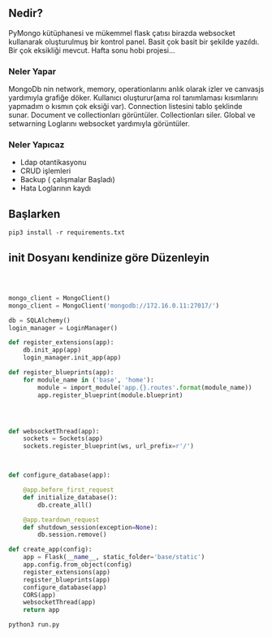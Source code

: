 ## Nedir?

PyMongo kütüphanesi ve mükemmel flask çatısı birazda websocket kullanarak oluşturulmuş bir kontrol panel. Basit çok basit bir şekilde yazıldı. Bir çok eksikliği mevcut. Hafta sonu hobi projesi...

### Neler Yapar

MongoDb nin network, memory, operationlarını anlık olarak izler ve canvasjs yardımıyla grafiğe döker. Kullanıcı oluşturur(ama rol tanımlaması kısımlarını yapmadım o kısmın çok eksiği var). Connection listesini tablo şeklinde sunar. Document ve collectionları görüntüler. Collectionları siler. Global ve setwarning Loglarını websocket yardımıyla görüntüler.

### Neler Yapıcaz

- Ldap otantikasyonu
- CRUD işlemleri
- Backup ( çalışmalar Başladı)
- Hata Loglarının kaydı

## Başlarken

```markdown
pip3 install -r requirements.txt

```

## init Dosyanı kendinize göre Düzenleyin
```python



mongo_client = MongoClient()
mongo_client = MongoClient('mongodb://172.16.0.11:27017/')

db = SQLAlchemy()
login_manager = LoginManager()

def register_extensions(app):
    db.init_app(app)
    login_manager.init_app(app)

def register_blueprints(app):
    for module_name in ('base', 'home'):
        module = import_module('app.{}.routes'.format(module_name))
        app.register_blueprint(module.blueprint)




def websocketThread(app):
    sockets = Sockets(app)
    sockets.register_blueprint(ws, url_prefix=r'/')



def configure_database(app):

    @app.before_first_request
    def initialize_database():
        db.create_all()

    @app.teardown_request
    def shutdown_session(exception=None):
        db.session.remove()

def create_app(config):
    app = Flask(__name__, static_folder='base/static')
    app.config.from_object(config)
    register_extensions(app)
    register_blueprints(app)
    configure_database(app)
    CORS(app)
    websocketThread(app)
    return app


```

```sh
python3 run.py
```


